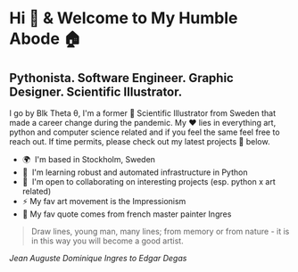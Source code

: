 # Hi 👋 & Welcome to My Humble Abode 🏠

## Pythonista. Software Engineer. Graphic Designer. Scientific Illustrator.

I go by Blk Theta θ, I'm a former 🎨 Scientific Illustrator from Sweden that made a career change during the pandemic. My ❤️ lies in everything art, python and computer science related and if you feel the same feel free to reach out. If time permits, please check out my latest projects 📌 below.

* 🌍  I'm based in Stockholm, Sweden
* 🧠  I'm learning robust and automated infrastructure in Python
* 🤝  I'm open to collaborating on interesting projects (esp. python x art related)
* ⚡  My fav art movement is the Impressionism
* 💬  My fav quote comes from french master painter Ingres

> Draw lines, young man, many lines; from memory or from nature - it is in this way you will become a good artist.

*Jean Auguste Dominique Ingres to Edgar Degas*
